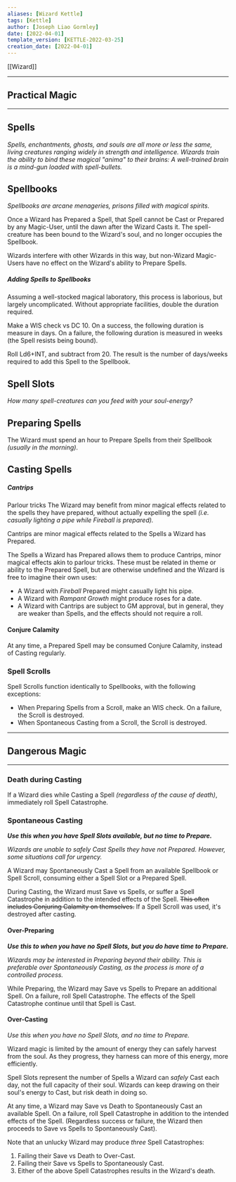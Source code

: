 ```yaml
---
aliases: [Wizard Kettle]
tags: [Kettle]
author: [Joseph Liao Gormley]
date: [2022-04-01]
template_version: [KETTLE-2022-03-25]
creation_date: [2022-04-01]
---
```

[[Wizard]]
___
## Practical Magic
___
## Spells
*Spells, enchantments, ghosts, and souls are all more or less the same, living creatures ranging widely in strength and intelligence. Wizards train the ability to bind these magical "anima" to their brains: A well-trained brain is a mind-gun loaded with spell-bullets.*

## Spellbooks 
*Spellbooks are arcane menageries, prisons filled with magical spirits.*

<!-- ##### Interactions with other Magic-Users -->
Once a Wizard has Prepared a Spell, that Spell cannot be Cast or Prepared by any Magic-User, until the dawn after the Wizard Casts it. The spell-creature has been bound to the Wizard's soul, and no longer occupies the Spellbook.

Wizards interfere with other Wizards in  this way, but non-Wizard Magic-Users have no effect on the Wizard's ability to Prepare Spells.

<!--~~will be unable to Cast or Prepare that Spell.~~ 

~~canOther Magic-Users will be unable to Cast or Prepare Spells that a Wizard has  has Prepared, or has Cast today.~~

~~However, non-Wizard Casters do not impose this limitation on Wizards.~~ -->

##### Adding Spells to Spellbooks
Assuming a well-stocked magical laboratory, this process is laborious, but largely uncomplicated. Without appropriate facilities, double the duration required.

Make a WIS check vs DC 10. On a success, the following duration is measure in days. On a failure, the following duration is measured in weeks (the Spell resists being bound).

Roll Ld6+INT, and subtract from 20. The result is the number of days/weeks required to add this Spell to the Spellbook. 

## Spell Slots 
*How many spell-creatures can you feed with your soul-energy?*

## Preparing Spells
The Wizard must spend an hour to Prepare Spells from their Spellbook *(usually in the morning)*.





## Casting Spells

##### Cantrips
Parlour tricks 
The Wizard may benefit from minor magical effects related to the spells they have prepared, without actually expelling the spell *(i.e. casually lighting a pipe while Fireball is prepared).*

Cantrips are minor magical effects related to the Spells a Wizard has Prepared. 

The Spells a Wizard has Prepared allows them to produce Cantrips, minor magical effects akin to parlour tricks. These must be related in theme or ability to the Prepared Spell, but are otherwise undefined and the Wizard is free to imagine their own uses:
- A Wizard with *Fireball* Prepared might casually light his pipe. 
- A Wizard with *Rampant Growth* might produce roses for a date.
- A Wizard with 
Cantrips are subject to GM approval, but in general, they are weaker than Spells, and the effects should not require a roll.

#### Conjure Calamity
At any time, a Prepared Spell may be consumed Conjure Calamity, instead of Casting regularly.

### Spell Scrolls
<!--~~Spell Scrolls are akin to individual entries in the Wizard's Spellbook, but are less durable.~~-->Spell Scrolls function identically to Spellbooks, with the following exceptions:
- When Preparing Spells from a Scroll, make an WIS check. On a failure, the Scroll is destroyed.
- When Spontaneous Casting from a Scroll, the Scroll is destroyed.



<!--~~A Prepared Spell may be consumed to cast a Spell from a Spell Scroll. This process takes 10 minutes to Cast safely, and the Spell Scroll becomes available again at the next sunrise (similar to Spellbook Refreshing).~~

~~Alternatively, the Spell Scroll can be cast as an action during combat. A Prepared Spell is consumed in the casting, and the Wizard must Save vs Spells. On a failure, they roll for Spell Catastrophe, and the Scroll is destroyed.~~
-->

---
## Dangerous Magic
___
### Death during Casting
If a Wizard dies while Casting a Spell *(regardless of the cause of death)*, immediately roll Spell Catastrophe.

### Spontaneous Casting
***Use this when you have Spell Slots available, but no time to Prepare.***

*Wizards are unable to safely Cast Spells they have not Prepared. However, some situations call for urgency.* 

A Wizard may Spontaneously Cast a Spell from an available Spellbook or Spell Scroll, consuming either a Spell Slot or a Prepared Spell.

During Casting, the Wizard must Save vs Spells, or suffer a Spell Catastrophe in addition to the intended effects of the Spell. ~~This often includes Conjuring Calamity on themselves.~~ If a Spell Scroll was used, it's destroyed after casting.

#### Over-Preparing
***Use this to when you have no Spell Slots, but you do have time to Prepare.***

*Wizards may be interested in Preparing beyond their ability. This is preferable over Spontaneously Casting, as the process is more of a controlled process.*

While Preparing, the Wizard may Save vs Spells to Prepare an additional Spell. On a failure, roll Spell Catastrophe. The effects of the Spell Catastrophe continue until that Spell is Cast.

#### Over-Casting
*Use this when you have no Spell Slots, and no time to Prepare.*

Wizard magic is limited by the amount of energy they can safely harvest from the soul. As they progress, they harness can more of this energy, more efficiently.

Spell Slots represent the number of Spells a Wizard can *safely* Cast each day, not the full capacity of their soul. Wizards can keep drawing on their soul's energy to Cast, but risk death in doing so.

At any time, a Wizard may Save vs Death to Spontaneously Cast an available Spell. On a failure, roll Spell Catastrophe in addition to the intended effects of the Spell. (Regardless success or failure, the Wizard then proceeds to Save vs Spells to Spontaneously Cast).

Note that an unlucky Wizard may produce *three* Spell Catastrophes:
1. Failing their Save vs Death to Over-Cast.
2. Failing their Save vs Spells to Spontaneously Cast.
3. Either of the above Spell Catastrophes results in the Wizard's death.